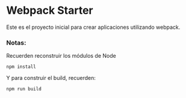 # Webpack Starter

Este es el proyecto inicial para crear aplicaciones utilizando webpack.

### Notas:
Recuerden reconstruir los módulos de Node
````
npm install
````
Y para construir el build, recuerden:
````
npm run build
````
